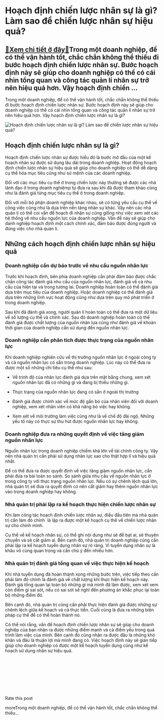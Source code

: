 Hoạch định chiến lược nhân sự là gì? Làm sao để chiến lược nhân sự hiệu quả?
============================================================================

[:gift:Xem chi tiết ở đây:gift:](https://hddtvn.com/hoach-dinh-chien-luoc-nhan-su-la-gi-lam-sao-de-chien-luoc-nhan-su-hieu-qua/)Trong một doanh nghiệp, để có thể vận hành tốt, chắc chắn không thể thiếu đi bước hoạch định chiến lược nhân sự. Bước hoạch định này sẽ giúp cho doanh nghiệp có thể có cái nhìn tổng quan và công tác quản lí nhân sự trở nên hiệu quả hơn. Vậy hoạch định chiến …
-------------------------------------------------------------------------------------------------------------------------------------------------------------------------------------------------------------------------------------------------------------------

Trong một doanh nghiệp, để có thể vận hành tốt, chắc chắn không thể thiếu đi bước hoạch định chiến lược nhân sự. Bước hoạch định này sẽ giúp cho doanh nghiệp có thể có cái nhìn tổng quan và công tác quản lí nhân sự trở nên hiệu quả hơn. Vậy hoạch định chiến lược nhân sự là gì?


![Hoạch định chiến lược nhân sự là gì? Làm sao để chiến lược nhân sự hiệu quả?](https://hddtvn.com/wp-content/uploads/2021/01/enterprise-resource-management-erp-software-system-business-resources-plan_31965-6874.jpg)


Hoạch định chiến lược nhân sự là gì?
------------------------------------


Hoạch định chiến lược nhân sự được hiểu đó là bước mở đầu của một kế hoạch nhân sự được sử dụng lâu dài trong doanh nghiệp. Hoạt động hoạch định chiến lược nhân sự hiệu quả sẽ giúp cho doanh nghiệp có thể dễ dàng cụ thể hóa mục tiêu cũng như sứ mệnh của các doanh nghiệp.


Đối với các mục tiêu cụ thể ở trong chiến lược này thường sẽ được các nhà lãnh đạo ở trong doanh nghiệmp tự đưa ra sau khi đã được tham khảo cũng như là đánh giá từng mục tiêu cụ thể ở trong doanh nghiệp.


Đối với mỗi bộ phận doanh nghiệp khác nhau, sẽ có từng yêu cầu cụ thể về công việc cũng như là dựa trên nền tảng nhân sự khác. Vậy nên các nhà quản lí có thể coi vấn đề hoạch đi nhận sự cũng giống như việc xem xét các hệ thống về nhu cầu nguồn lực của doanh nghiệp. Vấn đề này sẽ giúp cho danh nghiệp hoạch định một cách chính xác, đảm bảo được đúng người và đúng việc cho nhà quản lí.


Những cách hoạch định chiến lược nhân sự hiệu quả
-------------------------------------------------


### Doanh nghiệp cần dự báo trước về nhu cầu nguồn nhân lực


Trước khi hoạch định, bên phía doanh nghiệp cần phải đảm bảo được chắc chắn công tác đánh giá nhu cầu của nguồn nhân lực, đánh giá về cả nhu cầu của hiện tại và trong tương lai. Doanh nghiệp hoàn toàn có thể đánh giá dựa trên mục tiêu của doanh nghiệp. Hoặc doanh nghiệp có thể đánh giá dựa trên những lĩnh vực hoạt động cũng như dựa trên quy mô phát triển ở trong doanh nghiệp.


Sau khi đã đánh giá xong, người quản lí hoàn toàn có thể đưa ra một dữ liệu về số lượng cụ thể và chính xác. Sau đó doanh nghiệp hoàn toàn có thể đánh giá được chất lượng của nguồn nhân lựa cũng như đánh giá về khoản thời gian của doanh nghiệp cần sử dụng đến nguồn nhân lực.


### Doanh nghiệp cần phân tích được thực trạng của nguồn nhân lực


Khi doanh nghiệp nghiên cứu về thị trường nguồn nhân lực ở ngoài công ty và cả nguồn nhân lực có sẵn trong doanh nghiệp. Lúc này có thể đưa ra được một số những chỉ tiêu cụ thể như sau:




* Về trình độ của nhân lực đánh giá dựa trên mặt bằng chung, xem xét nguồn nhân lực đã có những gì và đang bị thiếu những gì.

* Thực trạng của nguồn nhân lực đang có sẵn ở ngoài thị trường

* Đánh giá được chính xác về mức độ gắn bó của nhân viên đối với doanh nghiệp, xem xét nhân viên có khả năng bỏ việc hay không.

* Xem xét về môi trường làm việc cũng như là về chế độ đãi ngộ. Những yếu tố này có thực sự thu hút được nguồn nhân lực hay không.



### Doanh nghiệp đưa ra những quyết định về việc tăng giảm nguồn nhân lực


Nguồn nhân lực trong doanh nghiệp chiếm khá lớn về tài chính công ty. Vậy nên nhà quản trị cần phải sử dụng nhân lực sao cho thật hợp lí và hiệu quả nhất.


Để có thể đưa ra được quyết định về việc tăng giảm nguồn nhân lực, cần phải đưa ra bài toán so sánh. So sánh giữa nhu cầu về nguồn nhân lực ở trong công ty với thực trạng nguồn nhân lực. Nếu có sự chênh lệch quá lớn, nhà quản trị sẽ đưa ra quyết định có nên cắt giảm hay thêm nguồn nhân lực vào trong doanh nghiệp hay không.


### Nhà quản trị phải lập ra kế hoạch thực hiện chiến lược nhân sự


Khi làm công tác hoạch định chiến lược nhân sự, điều đầu tiên mà nhà quản trị cần làm đó chính  là lập ra được một kế hoạch cụ thể về chiến lược nhân sự cho chính mình.


Cụ thể về kế hoạch nhân sự, có thể ghi nội dung như sẽ đề bạt ai, sẽ thuyên chuyển và sẽ cắt giảm ai. Bên cạnh đó, nhà quản trị doanh nghiệp cũng cần phải lập ra kế hoạch tuyển dụng nhân sự rõ ràng. Vì tuyển dụng nhân sự là khâu vô cùng quan trọng và cần chú ý đến nhiều hơn.


### Nhà quản trị đánh giá tổng quan về việc thực hiện kế hoạch


Khi nhà tuyển dụng đã hoàn thành xong những bước trên, việc tiếp theo cần phải làm đó chính là đánh giá về chất lượng khi thực hiện kế hoạch này. Đánh giá tổng quan lại toàn bộ những gì mà mình đã làm được, xem xét xem còn điểm gì sai sót, nếu có sai sót sẽ nghĩ đến phương án khắc phục lại toàn bộ những điểm đó.


Bên cạnh đó, nhà quản trị cũng cần phải thực hiện đánh giá được những sự chênh lệch giữa kế hoạch và cả thực tiễn. Cuối cùng là đưa ra những biện pháp cụ thể để có thể hoàn thành nó.


Có thể nói rằng, vấn đề hoạch định chiến lược nhân sự sẽ giúp cho doanh nghiệp của bạn nhận ra được những điểm mạnh và cả điểm yếu trong quá trình làm việc của mình. Bên cạnh đó cũng nhận ra được đâu là những khó khăn và đâu là thuận lợi mà mình đang có. Việc hoạch định này sẽ gián tiếp giúp cho doanh nghiệp có được một kế hoạch tuyển dụng cũng như kế hoạch sử dụng nhân sự hiệu quả.


 


 


 


 








































Rate this post


moreTrong một doanh nghiệp, để có thể vận hành tốt, chắc chắn không thể thiếu…

